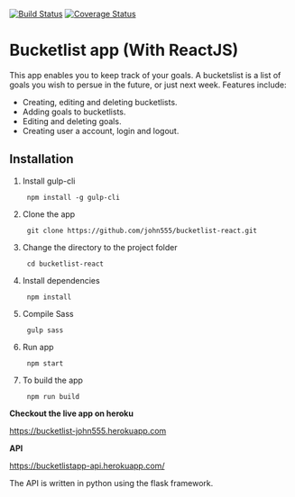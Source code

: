 [![Build Status](https://travis-ci.org/john555/bucketlist-react.svg?branch=develop)](https://travis-ci.org/john555/bucketlist-react)
[![Coverage Status](https://coveralls.io/repos/github/john555/bucketlist-react/badge.svg?branch=ft-search)](https://coveralls.io/github/john555/bucketlist-react?branch=ft-search)

# Bucketlist app (With ReactJS)
This app enables you to keep track of your goals. A bucketslist is a list of goals you wish to persue in the future, or just next week. Features include:

- Creating, editing and deleting bucketlists.
- Adding goals to bucketlists.
- Editing and deleting goals.
- Creating user a account, login and logout.

## Installation
1. Install gulp-cli 

        npm install -g gulp-cli

2. Clone the app
    
        git clone https://github.com/john555/bucketlist-react.git

3. Change the directory to the project folder
        
        cd bucketlist-react

4. Install dependencies 

        npm install

5. Compile Sass  

        gulp sass

6. Run app 

        npm start

7. To build the app 

        npm run build

**Checkout the live app on heroku**

https://bucketlist-john555.herokuapp.com

**API**

https://bucketlistapp-api.herokuapp.com/

The API is written in python using the flask framework.
